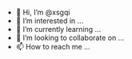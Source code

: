 - 👋 Hi, I’m @xsgqi
- 👀 I’m interested in ...
- 🌱 I’m currently learning ...
- 💞️ I’m looking to collaborate on ...
- 📫 How to reach me ...

<!---
xsgqi/xsgqi is a ✨ special ✨ repository because its `README.md` (this file) appears on your GitHub profile.
You can click the Preview link to take a look at your changes.
--->
